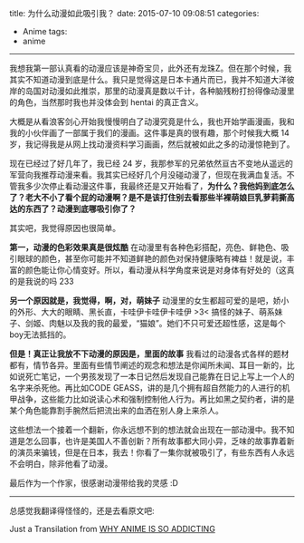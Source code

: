 title: 为什么动漫如此吸引我？
date: 2015-07-10 09:08:51
categories:
  - Anime
tags:
  - anime
---
我想我第一部认真看的动漫应该是神奇宝贝，此外还有龙珠Z。但在那个时候，我其实不知道动漫到底是什么。我只是觉得这是日本卡通片而已，我并不知道大洋彼岸的岛国对动漫如此推崇，那里的动漫真是数以千计，各种脑残粉打扮得像动漫里的角色，当然那时我也并没体会到 hentai 的真正含义。

大概是从看浪客剑心开始我慢慢明白了动漫究竟是什么，我也开始学画漫画，我和我的小伙伴画了一部属于我们的漫画。这件事是真的很有趣，那个时候我大概 14 岁，我记得我是从网上找动漫资料学习画画，然后就被如此之多的动漫惊艳到了。

现在已经过了好几年了，我已经 24 岁，我那参军的兄弟依然亘古不变地从遥远的军营向我推荐动漫来看。我其实已经好几个月没碰动漫了，但现在我满血复活。不管我多少次停止看动漫这件事，我最终还是又开始看了，**为什么？我他妈到底怎么了？老大不小了看个屁的动漫啊？是不是该打住别去看那些半裸萌娘巨乳萝莉撕高达的东西了？动漫到底哪吸引你了？**

其实吧，我觉得原因也很简单。

**第一，动漫的色彩效果真是很炫酷** 在动漫里有各种色彩搭配，亮色、鲜艳色、吸引眼球的颜色，甚至你可能并不知道鲜艳的颜色对保持健康略有裨益！就是说，丰富的颜色能让你心情变好。所以，看动漫从科学角度来说是对身体有好处的（这真的是我说的吗 233

**另一个原因就是，我觉得，啊，对，萌妹子** 动漫里的女生都超可爱的是吧，娇小的外形、大大的眼睛、黑长直，卡哇伊卡哇伊卡哇伊 >3< 搞怪的妹子、萌系妹子、剑姬、肉魅以及我的我的最爱，“猫娘”。她们不只可爱还超性感，这是每个boy无法抵挡的。

**但是！真正让我放不下动漫的原因是，里面的故事** 我看过的动漫各式各样的题材都有，情节各异。里面有些情节阐述的观念和想法是你闻所未闻、耳目一新的，比如说死亡笔记，一个男孩发现了一本日记然后发现自己能靠在日记上写上一个人的名字来杀死他。再比如CODE GEASS，讲的是几个拥有超自然能力的人进行的机甲战争，这些能力比如说读心术和强制控制他人行为。再比如黑之契约者，讲的是某个角色能靠割手腕然后把流出来的血洒在别人身上来杀人。


这些想法一个接着一个翻新，你永远想不到的想法就会出现在一部动漫中。我不知道是怎么回事，也许是美国人不善创新？所有故事都大同小异，乏味的故事靠着新的演员来骗钱，但是在日本，我去！你看了一集你就被吸引了，有些东西有人永远不会明白，除非他看了动漫。

最后作为一个作家，很感谢动漫带给我的灵感 :D

---

总感觉我翻译得怪怪的，还是去看原文吧:

Just a Transilation from [WHY ANIME IS SO ADDICTING](https://medium.com/@dwarsement/why-anime-is-so-addicting-fcf6ef36b7c)
